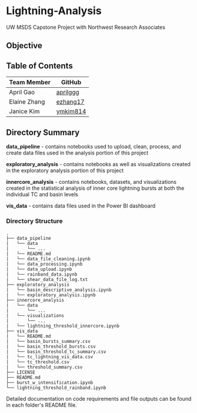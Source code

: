 # Lightning-Analysis
UW MSDS Capstone Project with Northwest Research Associates

## Objective

## Table of Contents

| Team Member  | GitHub                                   |
|------------------|--------------------------------------|
| April Gao       | [aprilggg](https://github.com/aprilggg)    |
| Elaine Zhang     | [ezhang17](https://github.com/ezhang17)|
| Janice Kim      | [ymkim814](https://github.com/ymkim814)|
## Directory Summary
**data_pipeline** - contains notebooks used to upload, clean, process, and create data files used in the analysis portion of this project

**exploratory_analysis** - contains notebooks as well as visualizations created in the exploratory analysis portion of this project

**innercore_analysis** - contains notebooks, datasets, and visualizations created in the statistical analysis of inner core lightning bursts at both the individual TC and basin levels

**vis_data** - contains data files used in the Power BI dashboard

### Directory Structure
```
.
├── data_pipeline
|   └── data
|       └── ...
|   └── README.md
|   └── data_file_cleaning.ipynb
|   └── data_processing.ipynb
|   └── data_upload.ipynb
|   └── rainband_data.ipynb
|   └── shear_data_file_log.txt
├── exploratory_analysis
|   └── basin_descriptive_analysis.ipynb
|   └── exploratory_analysis.ipynb
├── innercore_analysis
|   └── data
|       └── ...
|   └── visualizations
|       └── ...
|   └── lightning_threshold_innercore.ipynb
├── vis_data
|   └── README.md
|   └── basin_bursts_summary.csv
|   └── basin_threshold_bursts.csv
|   └── basin_threshold_tc_summary.csv
|   └── tc_lightning_vis_data.csv
|   └── tc_threshold.csv
|   └── threshold_summary.csv
├── LICENSE
├── README.md
├── burst_w_intensification.ipynb
└── lightning_threshold_rainband.ipynb
```

Detailed documentation on code requirements and file outputs can be found in each folder's README file.

